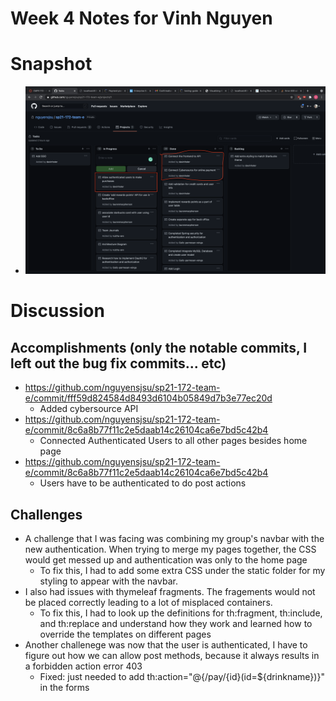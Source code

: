 # Week 4 Notes for Vinh Nguyen

# Snapshot
* ![pic4](images/week4snap.png)

# Discussion

## Accomplishments (only the notable commits, I left out the bug fix commits... etc)
* https://github.com/nguyensjsu/sp21-172-team-e/commit/fff59d824584d8493d6104b05849d7b3e77ec20d
    * Added cybersource API
* https://github.com/nguyensjsu/sp21-172-team-e/commit/8c6a8b77f11c2e5daab14c26104ca6e7bd5c42b4
    * Connected Authenticated Users to all other pages besides home page
* https://github.com/nguyensjsu/sp21-172-team-e/commit/8c6a8b77f11c2e5daab14c26104ca6e7bd5c42b4
    * Users have to be authenticated to do post actions


## Challenges

* A challenge that I was facing was combining my group's navbar with the new authentication. When trying to merge my pages together, the CSS would get messed up and authentication was only to the home page
    * To fix this, I had to add some extra CSS under the static folder for my styling to appear with the navbar. 
* I also had issues with thymeleaf fragments. The fragements would not be placed correctly leading to a lot of misplaced containers. 
    * To fix this, I had to look up the definitions for th:fragment, th:include, and th:replace and understand how they work and learned how to override the templates on different pages
* Another challenege was now that the user is authenticated, I have to figure out how we can allow post methods, because it always results in a forbidden action error 403
    * Fixed: just needed to add th:action="@{/pay/{id}(id=${drinkname})}" in the forms 
    
